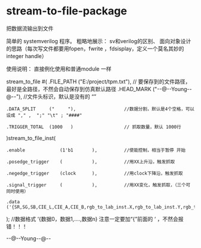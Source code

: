 # stream-to-file-package
把数据流输出到文件

简单的 systemverilog 程序。
粗略地展示：
   sv和verilog的区别、
   面向对象设计的思路（每次写文件都要用fopen，fwrite ，fdsisplay，定义一个莫名其妙的integer handle）
   
使用说明：
直接例化使用和普通module 一样

stream_to_file #(
	.FILE_PATH		("E:/project/tpm.txt"),     // 要保存到的文件路径，最好是全路径，不然会自动保存到仿真默认路径
	.HEAD_MARK		("--@--Young--@--"),        //文件头标识，默认是没有的 “”
	
	.DATA_SPLIT		("     "),                  //数据分割，默认是4个空格，可以设成 "," ,  ";" "\t" ; "####"
	
	.TRIGGER_TOTAL	(1000	)                   // 抓取数量，默认 1000行
	
)stream_to_file_inst(

	.enable				(1'b1		),          //使能控制，相当于暂停 开始
	
	.posedge_trigger	(			),          //用XX上升沿，触发抓取
	
	.negedge_trigger    (clock		),          //用clock下降沿，触发抓取
	
	.signal_trigger     (			),          //用XX变化，触发抓取，（三个可同时使用）
	
	.data 		        ('{SR,SG,SB,CIE_L,CIE_A,CIE_B,rgb_to_lab_inst.X,rgb_to_lab_inst.Y,rgb_to_lab_inst.Z})
	
); //数据格式 ‘{数据0，数据1,....,数据n}  注意一定要加“{”前面的 ‘ ，不然会报错！！！


--@--Young--@--


